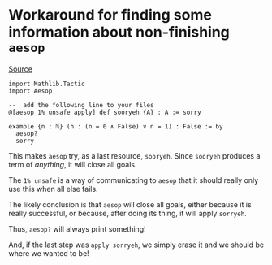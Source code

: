 #  Workaround for finding some information about non-finishing `aesop`

[Source](https://leanprover.zulipchat.com/#narrow/stream/113488-general/topic/non-finishing.20.60aesop.3F.60/near/404962767)

```lean
import Mathlib.Tactic
import Aesop

--  add the following line to your files
@[aesop 1% unsafe apply] def sooryeh {A} : A := sorry

example {n : ℕ} (h : (n = 0 ∧ False) ∨ n = 1) : False := by
  aesop?
  sorry
```

This makes `aesop` try, as a last resource, `sooryeh`.
Since `sooryeh` produces a term of *anything*, it will close all goals.

The `1% unsafe` is a way of communicating to `aesop` that it should really only use this when all else fails.

The likely conclusion is that `aesop` will close all goals, either because it is really successful,
or because, after doing its thing, it will apply `sorryeh`.

Thus, `aesop?` will always print something!

And, if the last step was `apply sorryeh`, we simply erase it and we should be where we wanted to be!
